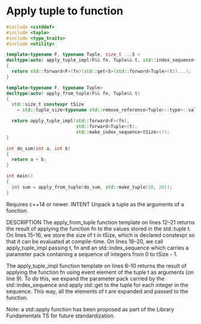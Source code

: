 # Apply tuple to function

```c++ {.numberLines}
#include <cstddef>
#include <tuple>
#include <type_traits>
#include <utility>

template<typename F, typename Tuple, size_t ...S >
decltype(auto) apply_tuple_impl(F&& fn, Tuple&& t, std::index_sequence<S...>)
{
  return std::forward<F>(fn)(std::get<S>(std::forward<Tuple>(t))...);
}

template<typename F, typename Tuple>
decltype(auto) apply_from_tuple(F&& fn, Tuple&& t)
{
  std::size_t constexpr tSize
    = std::tuple_size<typename std::remove_reference<Tuple>::type>::value;

  return apply_tuple_impl(std::forward<F>(fn),
                          std::forward<Tuple>(t),
                          std::make_index_sequence<tSize>());
}

int do_sum(int a, int b)
{
  return a + b;
}

int main()
{
  int sum = apply_from_tuple(do_sum, std::make_tuple(10, 20));
}
```

Requires c++14 or newer.
INTENT
Unpack a tuple as the arguments of a function.

DESCRIPTION
The apply_from_tuple function template on lines 12–21 returns the result of applying the function fn to the values stored in the std::tuple t. On lines 15–16, we store the size of t in tSize, which is declared constexpr so that it can be evaluated at compile-time. On lines 18–20, we call apply_tuple_impl passing t, fn and an std::index_sequence which carries a parameter pack containing a sequence of integers from 0 to tSize - 1.

The apply_tuple_impl function template on lines 6–10 returns the result of applying the function fn using event element of the tuple t as arguments (on line 9). To do this, we expand the parameter pack carried by the std::index_sequence and apply std::get to the tuple for each integer in the sequence. This way, all the elements of t are expanded and passed to the function.

Note: a std::apply function has been proposed as part of the Library Fundamentals TS for future standardization.
